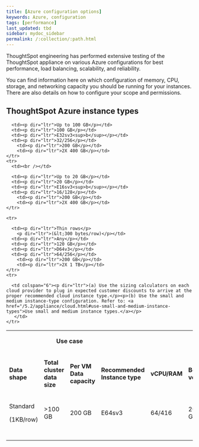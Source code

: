 ```yaml
---
title: [Azure configuration options]
keywords: Azure, configuration
tags: [performance]
last_updated: tbd
sidebar: mydoc_sidebar
permalink: /:collection/:path.html
---
```

ThoughtSpot engineering has performed extensive testing of the ThoughtSpot
appliance on various Azure configurations for best performance, load balancing,
scalability, and reliability.

You can find information here on which configuration of memory, CPU, storage,
and networking capacity you should be running for your instances. There are also
details on how to configure your scope and permissions.

## ThoughtSpot Azure instance types

<table width="853">
    <colgroup>
      <col width="110" />
      <col width="110" />
      <col width="110" />
      <col width="105" />
      <col width="140" />
      <col width="95" />
    </colgroup>
	<tr>
      <td><br /></td>
      <td colspan="2"><p dir="ltr"><center><strong>Use case</strong></center></p></td>
      <td><br /></td>
      <td><br /></td>
      <td><br /></td>
      <td><br /></td>
    </tr>
    <tr>
      <td><p dir="ltr"><strong>Data shape</strong></p></td>
      <td><p dir="ltr"><strong>Total cluster <BR>data size</strong></p></td>
      <td><p dir="ltr"><strong>Per VM <BR>Data capacity</strong></p></td>
      <td><p dir="ltr"><strong>Recommended <BR>Instance type</strong></p></td>
      <td><p dir="ltr"><strong>vCPU/RAM</strong></p></td>
	  <td><p dir="ltr"><strong>Boot volume</strong></p></td>
	  <td><p dir="ltr"><strong>Data volumes</strong></p></td>
    </tr>
    <tr>
      <td><p dir="ltr">Standard</p>
        <p dir="ltr">(1KB/row)</p></td>
      <td><p dir="ltr">>100 GB </p></td>
      <td><p dir="ltr">200 GB</p></td>
      <td><p dir="ltr">E64sv3</p></td>
      <td><p dir="ltr">64/416</p></td>
		<td><p dir="ltr">200 GB</p></td>
		<td><p dir="ltr">2X 1 TB</p></td>
    </tr>
    <tr>
      <td><br /></td>

      <td><p dir="ltr">Up to 100 GB</p></td>
      <td><p dir="ltr">100 GB</p></td>
      <td><p dir="ltr">E32sv3<sup>b</sup></p></td>
      <td><p dir="ltr">32/256</p></td>
		<td><p dir="ltr">200 GB</p></td>
		<td><p dir="ltr">2X 400 GB</p></td>
    </tr>
    <tr>
      <td><br /></td>

      <td><p dir="ltr">Up to 20 GB</p></td>
      <td><p dir="ltr">20 GB</p></td>
      <td><p dir="ltr">E16sv3<sup>b</sup></p></td>
      <td><p dir="ltr">16/128</p></td>
		<td><p dir="ltr">200 GB</p></td>
		<td><p dir="ltr">2X 400 GB</p></td>
    </tr>

    <tr>

      <td><p dir="ltr">Thin rows</p>
        <p dir="ltr">(&lt;300 bytes/row)</p></td>
      <td><p dir="ltr">Any</p></td>
      <td><p dir="ltr">120 GB</p></td>
      <td><p dir="ltr">D64v3</p></td>
      <td><p dir="ltr">64/256</p></td>
		<td><p dir="ltr">200 GB</p></td>
		<td><p dir="ltr">2X 1 TB</p></td>
    </tr>
	<tr>

      <td colspan="6"><p dir="ltr">(a) Use the sizing calculators on each cloud provider to plug in expected customer discounts to arrive at the proper recommended cloud instance type.</p><p>(b) Use the small and medium instance-type configuration. Refer to: <a href="/5.2/appliance/cloud.html#use-small-and-medium-instance-types">Use small and medium instance types.</a></p>
       </td>
    </tr>
  </table>
